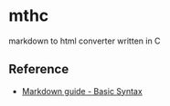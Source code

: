# mthc
markdown to html converter written in C

## Reference
- [Markdown guide - Basic Syntax](https://www.markdownguide.org/basic-syntax/)
